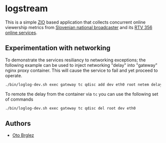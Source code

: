 # logstream

This is a simple [ZIO] based application that collects concurrent online viewership metrics
from [Slovenian national broadcaster][rtvslo] and its [RTV 356 online services][rtv-356].

## Experimentation with networking

To demonstrate the services resiliancy to networking exceptions; the following example can be used to inject
networking "delay" into "gateway" nginx proxy container. This will cause the service to fail and yet proceed to operate.

```bash
./bin/loglog-dev.sh exec gateway tc qdisc add dev eth0 root netem delay 10s
```

To remote the delay from the container via `tc` you can use the following set of commands

```bash
./bin/loglog-dev.sh exec gateway tc qdisc del root dev eth0
```

## Authors

- [Oto Brglez](https://github.com/otobrglez)

[ZIO]: https://zio.dev

[rtvslo]: https://www.rtvslo.si

[rtv-356]: https://365.rtvslo.si
